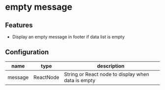 # empty message

## Features

* Display an empty message in footer if data list is empty

## Configuration

| name | type | description |
| ---- | ---- | ----------- |
| message | ReactNode | String or React node to display when data is empty




